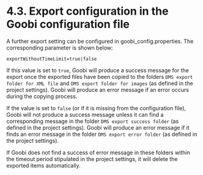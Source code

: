 # 4.3. Export configuration in the Goobi configuration file

A further export setting can be configured in goobi\_config.properties. The corresponding parameter is shown below:

```text
exportWithoutTimeLimit=true|false
```

If this value is set to `true`, Goobi will produce a success message for the export once the exported files have been copied to the folders `DMS export folder for XML file` and `DMS export folder for images` \(as defined in the project settings\). Goobi will produce an error message if an error occurs during the copying process.

If the value is set to `false` \(or if it is missing from the configuration file\), Goobi will not produce a success message unless it can find a corresponding message in the folder `DMS export success folder` \(as defined in the project settings\). Goobi will produce an error message if it finds an error message in the folder `DMS export error folder` \(as defined in the project settings\). 

If Goobi does not find a success of error message in these folders within the timeout period stipulated in the project settings, it will delete the exported items automatically.

